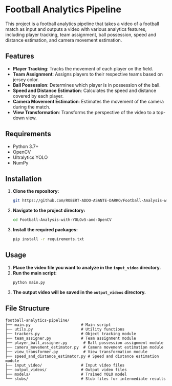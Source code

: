 # Football Analytics Pipeline

This project is a football analytics pipeline that takes a video of a football match as input and outputs a video with various analytics features, including player tracking, team assignment, ball possession, speed and distance estimation, and camera movement estimation.

## Features

- **Player Tracking**: Tracks the movement of each player on the field.
- **Team Assignment**: Assigns players to their respective teams based on jersey color.
- **Ball Possession**: Determines which player is in possession of the ball.
- **Speed and Distance Estimation**: Calculates the speed and distance covered by each player.
- **Camera Movement Estimation**: Estimates the movement of the camera during the match.
- **View Transformation**: Transforms the perspective of the video to a top-down view.

## Requirements

- Python 3.7+
- OpenCV
- Ultralytics YOLO
- NumPy

## Installation

1. **Clone the repository:**
    ```bash
    git https://github.com/ROBERT-ADDO-ASANTE-DARKO/Football-Analysis-with-YOLOv5-and-OpenCV.git
    ```
2. **Navigate to the project directory:**
    ```bash
    cd Football-Analysis-with-YOLOv5-and-OpenCV
    ```
3. **Install the required packages:**
    ```bash
    pip install -r requirements.txt
    ```

## Usage

1. **Place the video file you want to analyze in the `input_video` directory.**
2. **Run the main script:**
    ```bash
    python main.py
    ```
3. **The output video will be saved in the `output_videos` directory.**

## File Structure

```plaintext
football-analytics-pipeline/
├── main.py                      # Main script
├── utils.py                     # Utility functions
├── trackers.py                  # Object tracking module
├── team_assigner.py             # Team assignment module
├── player_ball_assigner.py       # Ball possession assignment module
├── camera_movement_estimator.py  # Camera movement estimation module
├── view_transformer.py           # View transformation module
├── speed_and_distance_estimator.py # Speed and distance estimation module
├── input_video/                 # Input video files
├── output_videos/               # Output video files
├── models/                      # Trained YOLO model
└── stubs/                       # Stub files for intermediate results
